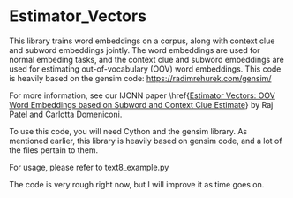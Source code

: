 # Estimator_Vectors
This library trains word embeddings on a corpus, along with context clue and subword embeddings jointly. The word embeddings are used for normal embeding tasks, and the context clue and subword embeddings are used for estimating out-of-vocabulary (OOV) word embeddings. This code is heavily based on the gensim code: https://radimrehurek.com/gensim/

For more information, see our IJCNN paper \href{[Estimator Vectors: OOV Word Embeddings based on Subword and Context Clue Estimate](https://ieeexplore.ieee.org/abstract/document/9207711?casa_token=mwjGp1qnyZQAAAAA:Erjp2JT12fh0IIHja0z4Tfgv3HervlzxIPiD6Tv1dvaGulcuFJsRwa3aApMsgMebxcdzDq1P)} by Raj Patel and Carlotta Domeniconi.

To use this code, you will need Cython and the gensim library. As mentioned earlier, this library is heavily based on gensim code, and a lot of the files pertain to them.

For usage, please refer to text8_example.py

The code is very rough right now, but I will improve it as time goes on.
